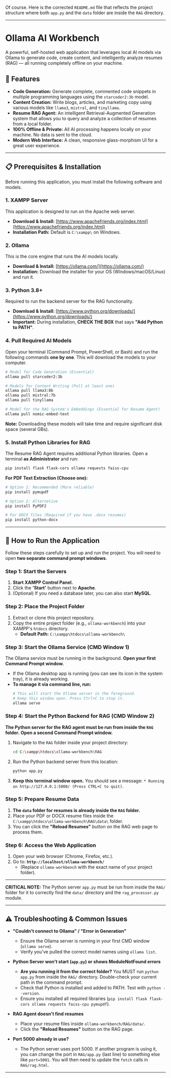 Of course. Here is the corrected `README.md` file that reflects the project structure where both `app.py` and the `data` folder are inside the `RAG` directory.

---

# **Ollama AI Workbench**

A powerful, self-hosted web application that leverages local AI models via Ollama to generate code, create content, and intelligently analyze resumes (RAG) — all running completely offline on your machine.

## **🌟 Features**

*   **Code Generation:** Generate complete, commented code snippets in multiple programming languages using the `starcoder2:3b` model.
*   **Content Creation:** Write blogs, articles, and marketing copy using various models like `llama3`, `mistral`, and `tinyllama`.
*   **Resume RAG Agent:** An intelligent Retrieval-Augmented Generation system that allows you to query and analyze a collection of resumes from a local folder.
*   **100% Offline & Private:** All AI processing happens locally on your machine. No data is sent to the cloud.
*   **Modern Web Interface:** A clean, responsive glass-morphism UI for a great user experience.

---

## **📋 Prerequisites & Installation**

Before running this application, you must install the following software and models.

### **1. XAMPP Server**
This application is designed to run on the Apache web server.
*   **Download & Install:** [https://www.apachefriends.org/index.html](https://www.apachefriends.org/index.html)
*   **Installation Path:** Default is `C:\xampp\` on Windows.

### **2. Ollama**
This is the core engine that runs the AI models locally.
*   **Download & Install:** [https://ollama.com/](https://ollama.com/)
*   **Installation:** Download the installer for your OS (Windows/macOS/Linux) and run it.

### **3. Python 3.8+**
Required to run the backend server for the RAG functionality.
*   **Download & Install:** [https://www.python.org/downloads/](https://www.python.org/downloads/)
*   **Important:** During installation, **CHECK THE BOX** that says **"Add Python to PATH"**.

### **4. Pull Required AI Models**
Open your terminal (Command Prompt, PowerShell, or Bash) and run the following commands **one by one**. This will download the models to your computer.

```bash
# Model for Code Generation (Essential)
ollama pull starcoder2:3b

# Models for Content Writing (Pull at least one)
ollama pull llama3:8b
ollama pull mistral:7b
ollama pull tinyllama

# Model for the RAG System's Embeddings (Essential for Resume Agent)
ollama pull nomic-embed-text
```

**Note:** Downloading these models will take time and require significant disk space (several GBs).

### **5. Install Python Libraries for RAG**
The Resume RAG Agent requires additional Python libraries. Open a terminal **as Administrator** and run:

```bash
pip install flask flask-cors ollama requests faiss-cpu
```

**For PDF Text Extraction (Choose one):**
```bash
# Option 1: Recommended (More reliable)
pip install pymupdf

# Option 2: Alternative
pip install PyPDF2

# For DOCX files (Required if you have .docx resumes)
pip install python-docx
```

---

## **🚀 How to Run the Application**

Follow these steps carefully to set up and run the project. You will need to open **two separate command prompt windows**.

### **Step 1: Start the Servers**

1.  **Start XAMPP Control Panel.**
2.  Click the **'Start'** button next to **Apache**.
3.  (Optional) If you need a database later, you can also start **MySQL**.

### **Step 2: Place the Project Folder**

1.  Extract or clone this project repository.
2.  Copy the entire project folder (e.g., `ollama-workbench`) into your XAMPP's `htdocs` directory.
    *   **Default Path:** `C:\xampp\htdocs\ollama-workbench\`

### **Step 3: Start the Ollama Service (CMD Window 1)**

The Ollama service must be running in the background. **Open your first Command Prompt window.**

*   If the Ollama desktop app is running (you can see its icon in the system tray), it is already working.
*   **To manage it via command line, run:**
    ```bash
    # This will start the Ollama server in the foreground.
    # Keep this window open. Press Ctrl+C to stop it.
    ollama serve
    ```

### **Step 4: Start the Python Backend for RAG (CMD Window 2)**

**The Python server for the RAG agent must be run from inside the `RAG` folder.** **Open a second Command Prompt window.**

1.  Navigate to the `RAG` folder inside your project directory:
    ```bash
    cd C:\xampp\htdocs\ollama-workbench\RAG
    ```
2.  Run the Python backend server from this location:
    ```bash
    python app.py
    ```
3.  **Keep this terminal window open.** You should see a message: `* Running on http://127.0.0.1:5000/ (Press CTRL+C to quit)`.

### **Step 5: Prepare Resume Data**

1.  **The `data` folder for resumes is already inside the `RAG` folder.**
2.  Place your PDF or DOCX resume files inside the `C:\xampp\htdocs\ollama-workbench\RAG\data\` folder.
3.  You can click the **"Reload Resumes"** button on the RAG web page to process them.

### **Step 6: Access the Web Application**

1.  Open your web browser (Chrome, Firefox, etc.).
2.  Go to: **`http://localhost/ollama-workbench/`**
    *   (Replace `ollama-workbench` with the exact name of your project folder).

---


**CRITICAL NOTE:** The Python server `app.py` must be run from inside the `RAG/` folder for it to correctly find the `data/` directory and the `rag_processor.py` module.

---

## **⚠️ Troubleshooting & Common Issues**

*   **"Couldn't connect to Ollama" / "Error in Generation"**
    *   Ensure the Ollama server is running in your first CMD window (`ollama serve`).
    *   Verify you've pulled the correct model names using `ollama list`.

*   **Python Server won't start (`app.py`) or shows ModuleNotFound errors**
    *   **Are you running it from the correct folder?** You MUST run `python app.py` from inside the `RAG/` directory. Double-check your current path in the command prompt.
    *   Check that Python is installed and added to PATH. Test with `python --version`.
    *   Ensure you installed all required libraries (`pip install flask flask-cors ollama requests faiss-cpu pymupdf`).

*   **RAG Agent doesn't find resumes**
    *   Place your resume files inside `ollama-workbench/RAG/data/`.
    *   Click the **"Reload Resumes"** button on the RAG page.


*   **Port 5000 already in use?**
    *   The Python server uses port 5000. If another program is using it, you can change the port in `RAG/app.py` (last line) to something else like `port=5001`. You will then need to update the `fetch` calls in `RAG/rag.html`.


---


